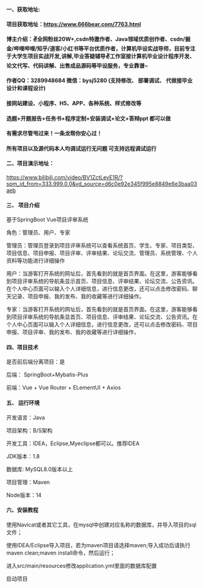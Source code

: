 #### 一、获取地址:

#### 项目获取地址：https://www.666bear.com/7763.html

**博主介绍：✌全网粉丝20W+,csdn特邀作者、Java领域优质创作者、csdn/掘金/哔哩哔哩/知乎/道客/小红书等平台优质作者，计算机毕设实战导师，目前专注于大学生项目实战开发,讲解,毕业答疑辅导✌工作室接计算机毕业设计程序开发、论文代写、代码讲解、出售成品源码等毕设服务，专业靠谱~**

#### 作者QQ：3289948684 微信：bysj5280 (支持修改、 部署调试、 代做接毕业设计和课程设计)

#### 接网站建设、小程序、H5、APP、各种系统、样式修改等

#### 选题+开题报告+任务书+程序定制+安装调试+论文+答辩ppt 都可以做

#### 有需求尽管甩过来！一条龙帮你安心过！

#### 所有项目以及源代码本人均调试运行无问题 可支持远程调试运行


#### 二、项目演示地址：

https://www.bilibili.com/video/BV1ZctLevE1R/?spm_id_from=333.999.0.0&vd_source=d6c0e92e345f995e8849e6e3baa03aeb

#### 三、 项目介绍

基于SpringBoot Vue项目评审系统

角色：管理员、用户、专家

管理员：管理员登录到项目评审系统可以查看系统首页、学生、专家、项目类型、项目信息、项目申报、项目评审、评审结果、论坛交流、管理员、系统管理、个人资料等功能进行详细操作

用户：当游客打开系统的网址后，首先看到的就是首页界面。在这里，游客能够看到项目评审系统的导航条显示首页、项目信息、评审结果、论坛交流、公告资讯。在个人中心页面可以输入个人详细信息，进行信息更改，还可以点击修改密码、聊天记录、项目申报、我的发布、我的收藏等进行详细操作。

专家：当游客打开系统的网址后，首先看到的就是首页界面。在这里，游客能够看到项目评审系统的导航条显首页、项目信息、评审结果、论坛交流、公告资讯。在个人中心页面可以输入个人详细信息，进行信息更改，还可以点击修改密码、项目申报、项目评审、我的发布、我的收藏等进行详细操作，

#### 四、项目技术

是否前后端分离项目：是

后端： SpringBoot+Mybatis-Plus

前端：Vue + Vue Router + ELementUI + Axios

#### 五、 运行环境

开发语言：Java

项目架构：B/S架构

开发工具：IDEA，Eclipse,Myeclipse都可以。推荐IDEA

JDK版本：1.8

数据库: MySQL8.0版本以上

项目管理：Maven

Node版本：14



#### 六、安装教程

使用Navicat或者其它工具，在mysql中创建对应名称的数据库，并导入项目的sql文件；

使用IDEA/Eclipse导入项目，若为maven项目请选择maven;导入成功后请执行maven clean;maven install命令，然后运行；

进入src/main/resources修改application.yml里面的数据库配置

启动项目
